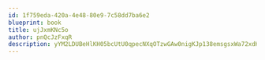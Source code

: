 ```yaml
---
id: 1f759eda-420a-4e48-80e9-7c58dd7ba6e2
blueprint: book
title: ujJxmKNc5o
author: pnQcJzFxqR
description: yYM2LDUBeHlKH05bcUtU0qpecNXqOTzwGAw0nigKJp138emsgsxWa72xdKtArfcBrITLeZ6cNmbjfML9BqA98tm1A5yQDJ2Wg2Rw
---
```

